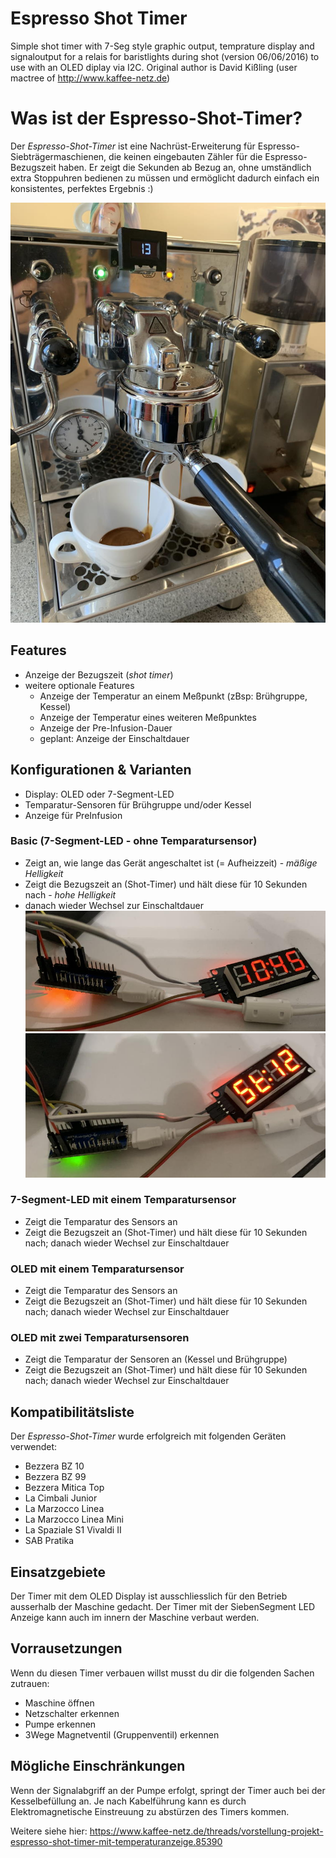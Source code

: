 # Espresso Shot Timer

Simple shot timer with 7-Seg style graphic output, temprature display and signaloutput for a relais for baristlights during shot (version 06/06/2016) to use with an OLED diplay via I2C.
Original author is David Kißling (user mactree of http://www.kaffee-netz.de)

# Was ist der Espresso-Shot-Timer?

Der *Espresso-Shot-Timer* ist eine Nachrüst-Erweiterung für Espresso-Siebträgermaschienen, die keinen eingebauten Zähler für die Espresso-Bezugszeit haben. Er zeigt die Sekunden ab Bezug an, ohne umständlich extra Stoppuhren bedienen zu müssen und ermöglicht dadurch einfach ein konsistentes, perfektes Ergebnis :)

![Beispielbild](images/sample.jpg)

## Features

- Anzeige der Bezugszeit (*shot timer*)
- weitere optionale Features
  - Anzeige der Temperatur an einem Meßpunkt (zBsp: Brühgruppe, Kessel)
  - Anzeige der Temperatur eines weiteren Meßpunktes
  - Anzeige der Pre-Infusion-Dauer
  - geplant: Anzeige der Einschaltdauer

## Konfigurationen & Varianten

- Display: OLED oder 7-Segment-LED
- Temparatur-Sensoren für Brühgruppe und/oder Kessel
- Anzeige für PreInfusion

### Basic (7-Segment-LED - ohne Temparatursensor)

- Zeigt an, wie lange das Gerät angeschaltet ist (= Aufheizzeit) - *mäßige Helligkeit*
- Zeigt die Bezugszeit an (Shot-Timer) und hält diese für 10 Sekunden nach - *hohe Helligkeit*
- danach wieder Wechsel zur Einschaltdauer
![Einschaltdauer](images/sample_basic_onTime.jpg)
![Shot Timer](images/sample_basic_shot.jpg)

### 7-Segment-LED mit einem Temparatursensor

- Zeigt die Temparatur des Sensors an
- Zeigt die Bezugszeit an (Shot-Timer) und hält diese für 10 Sekunden nach; danach wieder Wechsel zur Einschaltdauer

### OLED mit einem Temparatursensor

- Zeigt die Temparatur des Sensors an
- Zeigt die Bezugszeit an (Shot-Timer) und hält diese für 10 Sekunden nach; danach wieder Wechsel zur Einschaltdauer


### OLED mit zwei Temparatursensoren

- Zeigt die Temparatur der Sensoren an (Kessel und Brühgruppe)
- Zeigt die Bezugszeit an (Shot-Timer) und hält diese für 10 Sekunden nach; danach wieder Wechsel zur Einschaltdauer

## Kompatibilitätsliste

Der *Espresso-Shot-Timer* wurde erfolgreich mit folgenden Geräten verwendet:

- Bezzera BZ 10
- Bezzera BZ 99
- Bezzera Mitica Top
- La Cimbali Junior
- La Marzocco Linea
- La Marzocco Linea Mini
- La Spaziale S1 Vivaldi II
- SAB Pratika

## Einsatzgebiete

Der Timer mit dem OLED Display ist ausschliesslich für den Betrieb ausserhalb der Maschine gedacht.
Der Timer mit der SiebenSegment LED Anzeige kann auch im innern der Maschine verbaut werden.

## Vorrausetzungen

Wenn du diesen Timer verbauen willst musst du dir die folgenden Sachen zutrauen:
- Maschine öffnen
- Netzschalter erkennen 
- Pumpe erkennen 
- 3Wege Magnetventil (Gruppenventil) erkennen

## Mögliche Einschränkungen

Wenn der Signalabgriff an der Pumpe erfolgt, springt der Timer auch bei der Kesselbefüllung an.
Je nach Kabelführung kann es durch Elektromagnetische Einstreuung zu abstürzen des Timers kommen.

Weitere siehe hier: https://www.kaffee-netz.de/threads/vorstellung-projekt-espresso-shot-timer-mit-temperaturanzeige.85390
